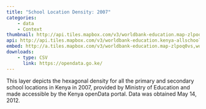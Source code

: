 ```yaml
---
title: "School Location Density: 2007"
categories: 
    - data
    - Context
thumbnail: http://api.tiles.mapbox.com/v3/worldbank-education.map-zlpoq0vs,worldbank-education.kenya-allschools-hexgrid/7/77/63.png128
api: http://api.tiles.mapbox.com/v3/worldbank-education.kenya-allschools-hexgrid.jsonp
embed: http://a.tiles.mapbox.com/v3/worldbank-education.map-zlpoq0vs,worldbank-education.kenya-allschools-hexgrid.html#6/-0.1318/37.0899
downloads:
    - type: CSV
      link: https://opendata.go.ke/
---
```

<p>This layer depicts the hexagonal density for all the primary and secondary school locations in Kenya in 2007, provided by Ministry of Education and made accessible by the Kenya openData portal. Data was obtained May 14, 2012.</p>